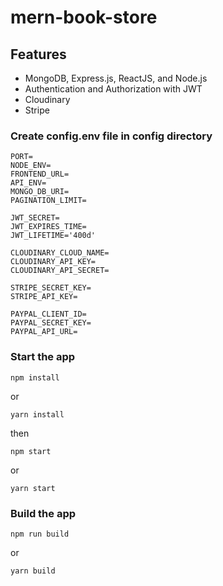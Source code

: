 # mern-book-store

## Features
- MongoDB, Express.js, ReactJS, and Node.js
- Authentication and Authorization with JWT
- Cloudinary
- Stripe

### Create config.env file in config directory
```env
PORT=
NODE_ENV=
FRONTEND_URL=
API_ENV=
MONGO_DB_URI=
PAGINATION_LIMIT=

JWT_SECRET=
JWT_EXPIRES_TIME=
JWT_LIFETIME='400d'

CLOUDINARY_CLOUD_NAME=
CLOUDINARY_API_KEY=
CLOUDINARY_API_SECRET=

STRIPE_SECRET_KEY=
STRIPE_API_KEY=

PAYPAL_CLIENT_ID=
PAYPAL_SECRET_KEY=
PAYPAL_API_URL=

```
### Start the app
```shell
npm install
```
or 
```shell
yarn install
```
then
```shell
npm start
```
or 

```shell
yarn start
```

### Build the app
```shell
npm run build
```
or 

```shell
yarn build
```
